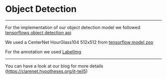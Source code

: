 # Object Detection
----
For the implementation of our object detection model we followed [tensorflows object detection api](https://tensorflow-object-detection-api-tutorial.readthedocs.io/en/latest/)

We used a CenterNet HourGlass104 512x512 from [tensorflow model zoo](https://github.com/tensorflow/models/blob/master/research/object_detection/g3doc/tf2_detection_zoo.md)

For the annotation we used [LabelImg](https://github.com/heartexlabs/labelImg)

----

You can have a look at our blog for more details (https://clarenet.hypotheses.org/it-teil5) 

